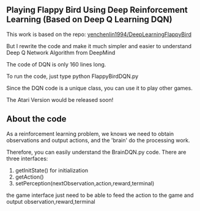 
## Playing Flappy Bird Using Deep Reinforcement Learning (Based on Deep Q Learning DQN)

This work is based on the repo: [yenchenlin1994/DeepLearningFlappyBird](https://github.com/yenchenlin1994/DeepLearningFlappyBird.git)

But I rewrite the code and make it much simpler and easier to understand Deep Q Network Algorithm from DeepMind

The code of DQN is only 160 lines long.

To run the code, just type python FlappyBirdDQN.py

Since the DQN code is a unique class, you can use it to play other games.

The Atari Version would be released soon!

## About the code

As a reinforcement learning problem, we knows we need to obtain observations and output actions, and the 'brain' do the processing work.

Therefore, you can easily understand the BrainDQN.py code. There are three interfaces:

1. getInitState() for initialization
2. getAction()
3. setPerception(nextObservation,action,reward,terminal)

the game interface just need to be able to feed the action to the game and output observation,reward,terminal




